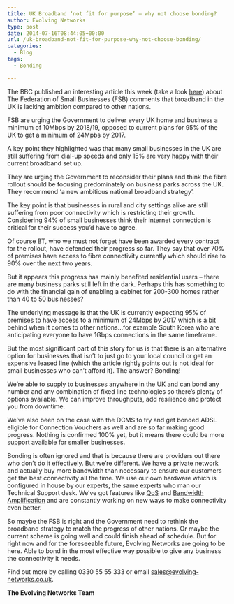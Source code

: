 ```yaml
---
title: UK Broadband ‘not fit for purpose’ – why not choose bonding?
author: Evolving Networks
type: post
date: 2014-07-16T08:44:05+00:00
url: /uk-broadband-not-fit-for-purpose-why-not-choose-bonding/
categories:
  - Blog
tags:
  - Bonding

---
```

The BBC published an interesting article this week (take a look [here][1]) about The Federation of Small Businesses (FSB) comments that broadband in the UK is lacking ambition compared to other nations.

FSB are urging the Government to deliver every UK home and business a minimum of 10Mbps by 2018/19, opposed to current plans for 95% of the UK to get a minimum of 24Mpbs by 2017.

A key point they highlighted was that many small businesses in the UK are still suffering from dial-up speeds and only 15% are very happy with their current broadband set up.

They are urging the Government to reconsider their plans and think the fibre rollout should be focusing predominately on business parks across the UK. They recommend ‘a new ambitious national broadband strategy’.

The key point is that businesses in rural and city settings alike are still suffering from poor connectivity which is restricting their growth. Considering 94% of small businesses think their internet connection is critical for their success you’d have to agree.

Of course BT, who we must not forget have been awarded every contract for the rollout, have defended their progress so far. They say that over 70% of premises have access to fibre connectivity currently which should rise to 90% over the next two years.

But it appears this progress has mainly benefited residential users – there are many business parks still left in the dark. Perhaps this has something to do with the financial gain of enabling a cabinet for 200-300 homes rather than 40 to 50 businesses?

The underlying message is that the UK is currently expecting 95% of premises to have access to a minimum of 24Mbps by 2017 which is a bit behind when it comes to other nations…for example South Korea who are anticipating everyone to have 1Gbps connections in the same timeframe.

But the most significant part of this story for us is that there is an alternative option for businesses that isn’t to just go to your local council or get an expensive leased line (which the article rightly points out is not ideal for small businesses who can’t afford it). The answer? Bonding!

We’re able to supply to businesses anywhere in the UK and can bond any number and any combination of fixed line technologies so there’s plenty of options available. We can improve throughputs, add resilience and protect you from downtime.

We’ve also been on the case with the DCMS to try and get bonded ADSL eligible for Connection Vouchers as well and are so far making good progress. Nothing is confirmed 100% yet, but it means there could be more support available for smaller businesses.

Bonding is often ignored and that is because there are providers out there who don’t do it effectively. But we’re different. We have a private network and actually buy more bandwidth than necessary to ensure our customers get the best connectivity all the time. We use our own hardware which is configured in house by our experts, the same experts who man our Technical Support desk. We’ve got features like [QoS][2] and <a href="/bandwidth-amplification-gets-even-smarter" target="_blank">Bandwidth Amplification</a> and are constantly working on new ways to make connectivity even better.

So maybe the FSB is right and the Government need to rethink the broadband strategy to match the progress of other nations. Or maybe the current scheme is going well and could finish ahead of schedule. But for right now and for the foreseeable future, Evolving Networks are going to be here. Able to bond in the most effective way possible to give any business the connectivity it needs.

Find out more by calling 0330 55 55 333 or email <sales@evolving-networks.co.uk>.

**The Evolving Networks Team**

 [1]: http://www.bbc.co.uk/news/technology-28232142
 [2]: /so-what-do-we-mean-by-qos